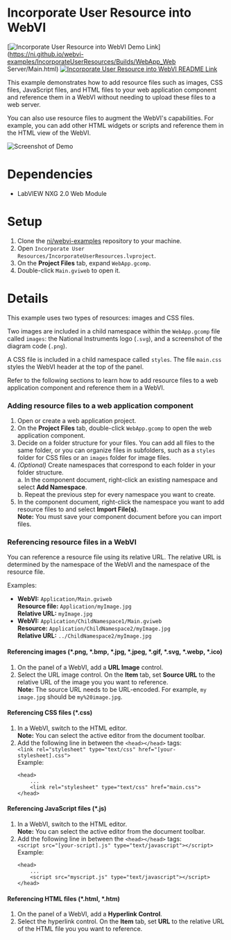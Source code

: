 # Incorporate User Resource into WebVI
[![Incorporate User Resource into WebVI Demo Link](https://img.shields.io/badge/Details-Demo_Link-green.svg)](https://ni.github.io/webvi-examples/IncorporateUserResources/Builds/WebApp_Web Server/Main.html)
[![Incorporate User Resource into WebVI README Link](https://img.shields.io/badge/Details-README_Link-orange.svg)](https://github.com/ni/webvi-examples/tree/master/IncorporateUserResources)

This example demonstrates how to add resource files such as images, CSS files, JavaScript files, and HTML files to your web application component and reference them in a WebVI without needing to upload these files to a web server.

You can also use resource files to augment the WebVI's capabilities. For example, you can add other HTML widgets or scripts and reference them in the HTML view of the WebVI.

![Screenshot of Demo](https://ni.github.io/webvi-examples/IncorporateUserResources/Screenshot.gif)

# Dependencies
- LabVIEW NXG 2.0 Web Module

# Setup
1. Clone the [ni/webvi-examples](https://github.com/ni/webvi-examples) repository to your machine.
2. Open `Incorporate User Resources/IncorporateUserResources.lvproject`.
3. On the **Project Files** tab, expand `WebApp.gcomp`.
4. Double-click `Main.gviweb` to open it.

# Details
This example uses two types of resources: images and CSS files.

Two images are included in a child namespace within the `WebApp.gcomp` file called `images`: the National Instruments logo (`.svg`), and a screenshot of the diagram code (`.png`).

A CSS file is included in a child namespace called `styles`. The file `main.css` styles the WebVI header at the top of the panel.

Refer to the following sections to learn how to add resource files to a web application component and reference them in a WebVI.

### Adding resource files to a web application component
1. Open or create a web application project.
2. On the **Project Files** tab, double-click `WebApp.gcomp` to open the web application component.
3. Decide on a folder structure for your files. You can add all files to the same folder, or you can organize files in subfolders, such as a `styles` folder for CSS files or an `images` folder for image files.
4. _(Optional)_ Create namespaces that correspond to each folder in your folder structure.  
a. In the component document, right-click an existing namespace and select **Add Namespace**.  
b. Repeat the previous step for every namespace you want to create.
5. In the component document, right-click the namespace you want to add resource files to and select **Import File(s)**.  
**Note:** You must save your component document before you can import files.

### Referencing resource files in a WebVI
You can reference a resource file using its relative URL. The relative URL is determined by the namespace of the WebVI and the namespace of the resource file.  

Examples:
- **WebVI:** `Application/Main.gviweb`  
  **Resource file:** `Application/myImage.jpg`  
  **Relative URL:** `myImage.jpg`  
- **WebVI:** `Application/ChildNamespace1/Main.gviweb`  
  **Resource:** `Application/ChildNamespace2/myImage.jpg`  
  **Relative URL:** `../ChildNamespace2/myImage.jpg`  

#### Referencing images (*.png, *.bmp, *.jpg, *.jpeg, *.gif, *.svg, *.webp, *.ico)
1. On the panel of a WebVI, add a **URL Image** control.
2. Select the URL image control. On the **Item** tab, set **Source URL** to the relative URL of the image you you want to reference.  
**Note:** The source URL needs to be URL-encoded. For example, `my image.jpg` should be `my%20image.jpg`.

#### Referencing CSS files (*.css)
1. In a WebVI, switch to the HTML editor.  
**Note:** You can select the active editor from the document toolbar.
2. Add the following line in between the `<head></head>` tags:  
`<link rel="stylesheet" type="text/css" href="[your-stylesheet].css">`  
Example:
    ```
    <head>
        ...
        <link rel="stylesheet" type="text/css" href="main.css">
    </head>
    ```

#### Referencing JavaScript files (*.js)
1. In a WebVI, switch to the HTML editor.  
**Note:** You can select the active editor from the document toolbar.
2. Add the following line in between the `<head></head>` tags:  
`<script src="[your-script].js" type="text/javascript"></script>`  
Example:
    ```
    <head>
        ...
        <script src="myscript.js" type="text/javascript"></script>
    </head>
    ```

#### Referencing HTML files (*.html, *.htm)
1. On the panel of a WebVI, add a **Hyperlink Control**.
2. Select the hyperlink control. On the **Item** tab, set **URL** to the relative URL of the HTML file you you want to reference.

